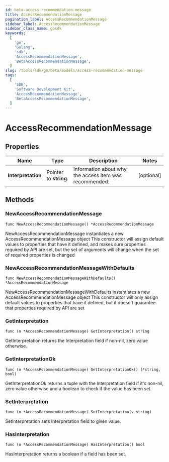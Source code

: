 ```yaml
---
id: beta-access-recommendation-message
title: AccessRecommendationMessage
pagination_label: AccessRecommendationMessage
sidebar_label: AccessRecommendationMessage
sidebar_class_name: gosdk
keywords:
  [
    'go',
    'Golang',
    'sdk',
    'AccessRecommendationMessage',
    'BetaAccessRecommendationMessage',
  ]
slug: /tools/sdk/go/beta/models/access-recommendation-message
tags:
  [
    'SDK',
    'Software Development Kit',
    'AccessRecommendationMessage',
    'BetaAccessRecommendationMessage',
  ]
---
```


# AccessRecommendationMessage

## Properties

| Name | Type | Description | Notes |
| --- | --- | --- | --- |
| **Interpretation** | Pointer to **string** | Information about why the access item was recommended. | [optional] |

## Methods

### NewAccessRecommendationMessage

`func NewAccessRecommendationMessage() *AccessRecommendationMessage`

NewAccessRecommendationMessage instantiates a new AccessRecommendationMessage object This constructor will assign default values to properties that have it defined, and makes sure properties required by API are set, but the set of arguments will change when the set of required properties is changed

### NewAccessRecommendationMessageWithDefaults

`func NewAccessRecommendationMessageWithDefaults() *AccessRecommendationMessage`

NewAccessRecommendationMessageWithDefaults instantiates a new AccessRecommendationMessage object This constructor will only assign default values to properties that have it defined, but it doesn't guarantee that properties required by API are set

### GetInterpretation

`func (o *AccessRecommendationMessage) GetInterpretation() string`

GetInterpretation returns the Interpretation field if non-nil, zero value otherwise.

### GetInterpretationOk

`func (o *AccessRecommendationMessage) GetInterpretationOk() (*string, bool)`

GetInterpretationOk returns a tuple with the Interpretation field if it's non-nil, zero value otherwise and a boolean to check if the value has been set.

### SetInterpretation

`func (o *AccessRecommendationMessage) SetInterpretation(v string)`

SetInterpretation sets Interpretation field to given value.

### HasInterpretation

`func (o *AccessRecommendationMessage) HasInterpretation() bool`

HasInterpretation returns a boolean if a field has been set.

